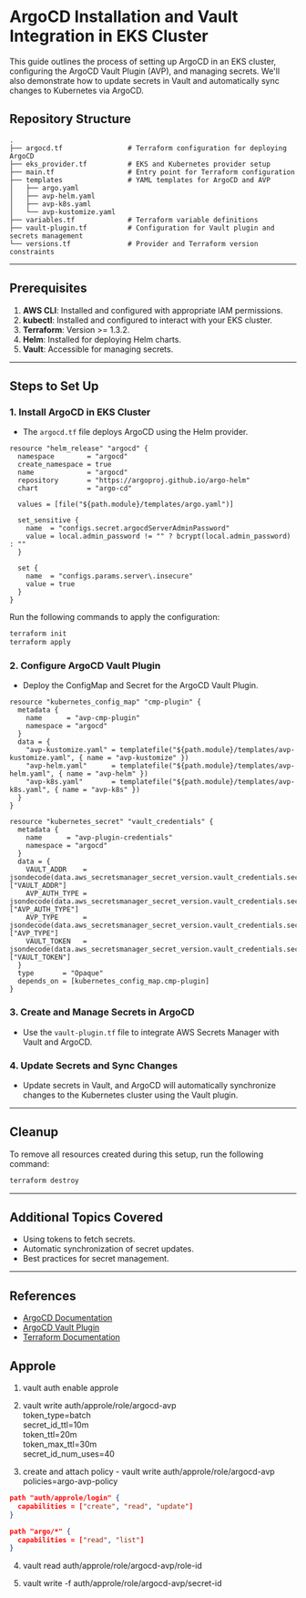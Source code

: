 # ArgoCD Installation and Vault Integration in EKS Cluster

This guide outlines the process of setting up ArgoCD in an EKS cluster, configuring the ArgoCD Vault Plugin (AVP), and managing secrets. We'll also demonstrate how to update secrets in Vault and automatically sync changes to Kubernetes via ArgoCD.

## Repository Structure
```
.
├── argocd.tf                # Terraform configuration for deploying ArgoCD
├── eks_provider.tf          # EKS and Kubernetes provider setup
├── main.tf                  # Entry point for Terraform configuration
├── templates                # YAML templates for ArgoCD and AVP
│   ├── argo.yaml
│   ├── avp-helm.yaml
│   ├── avp-k8s.yaml
│   └── avp-kustomize.yaml
├── variables.tf             # Terraform variable definitions
├── vault-plugin.tf          # Configuration for Vault plugin and secrets management
└── versions.tf              # Provider and Terraform version constraints
```

---

## Prerequisites

1. **AWS CLI**: Installed and configured with appropriate IAM permissions.
2. **kubectl**: Installed and configured to interact with your EKS cluster.
3. **Terraform**: Version >= 1.3.2.
4. **Helm**: Installed for deploying Helm charts.
5. **Vault**: Accessible for managing secrets.

---

## Steps to Set Up

### 1. Install ArgoCD in EKS Cluster

- The `argocd.tf` file deploys ArgoCD using the Helm provider.

```hcl
resource "helm_release" "argocd" {
  namespace        = "argocd"
  create_namespace = true
  name             = "argocd"
  repository       = "https://argoproj.github.io/argo-helm"
  chart            = "argo-cd"

  values = [file("${path.module}/templates/argo.yaml")]

  set_sensitive {
    name  = "configs.secret.argocdServerAdminPassword"
    value = local.admin_password != "" ? bcrypt(local.admin_password) : ""
  }

  set {
    name  = "configs.params.server\.insecure"
    value = true
  }
}
```

Run the following commands to apply the configuration:

```bash
terraform init
terraform apply
```

### 2. Configure ArgoCD Vault Plugin

- Deploy the ConfigMap and Secret for the ArgoCD Vault Plugin.

```hcl
resource "kubernetes_config_map" "cmp-plugin" {
  metadata {
    name      = "avp-cmp-plugin"
    namespace = "argocd"
  }
  data = {
    "avp-kustomize.yaml" = templatefile("${path.module}/templates/avp-kustomize.yaml", { name = "avp-kustomize" })
    "avp-helm.yaml"      = templatefile("${path.module}/templates/avp-helm.yaml", { name = "avp-helm" })
    "avp-k8s.yaml"       = templatefile("${path.module}/templates/avp-k8s.yaml", { name = "avp-k8s" })
  }
}

resource "kubernetes_secret" "vault_credentials" {
  metadata {
    name      = "avp-plugin-credentials"
    namespace = "argocd"
  }
  data = {
    VAULT_ADDR    = jsondecode(data.aws_secretsmanager_secret_version.vault_credentials.secret_string)["VAULT_ADDR"]
    AVP_AUTH_TYPE = jsondecode(data.aws_secretsmanager_secret_version.vault_credentials.secret_string)["AVP_AUTH_TYPE"]
    AVP_TYPE      = jsondecode(data.aws_secretsmanager_secret_version.vault_credentials.secret_string)["AVP_TYPE"]
    VAULT_TOKEN   = jsondecode(data.aws_secretsmanager_secret_version.vault_credentials.secret_string)["VAULT_TOKEN"]
  }
  type       = "Opaque"
  depends_on = [kubernetes_config_map.cmp-plugin]
}
```

### 3. Create and Manage Secrets in ArgoCD

- Use the `vault-plugin.tf` file to integrate AWS Secrets Manager with Vault and ArgoCD.

### 4. Update Secrets and Sync Changes

- Update secrets in Vault, and ArgoCD will automatically synchronize changes to the Kubernetes cluster using the Vault plugin.

---

## Cleanup

To remove all resources created during this setup, run the following command:

```bash
terraform destroy
```

---

## Additional Topics Covered

- Using tokens to fetch secrets.
- Automatic synchronization of secret updates.
- Best practices for secret management.

---

## References

- [ArgoCD Documentation](https://argo-cd.readthedocs.io/)
- [ArgoCD Vault Plugin](https://github.com/argoproj-labs/argocd-vault-plugin)
- [Terraform Documentation](https://www.terraform.io/docs/index.html)

## Approle
1. vault auth enable approle

2. vault write auth/approle/role/argocd-avp \
    token_type=batch \
    secret_id_ttl=10m \
    token_ttl=20m \
    token_max_ttl=30m \
    secret_id_num_uses=40

3. create and attach policy - vault write auth/approle/role/argocd-avp policies=argo-avp-policy
```json
path "auth/approle/login" {
  capabilities = ["create", "read", "update"]
}

path "argo/*" {
  capabilities = ["read", "list"]
}
```
4. vault read auth/approle/role/argocd-avp/role-id

5. vault write -f auth/approle/role/argocd-avp/secret-id

